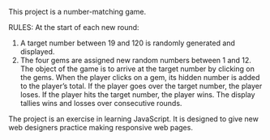 This project is a number-matching game.

RULES:
At the start of each new round:
1. A target number between 19 and 120 is randomly generated and displayed. 
2. The four gems are assigned new random numbers between 1 and 12.
The object of the game is to arrive at the target number by clicking on the gems.
When the player clicks on a gem, its hidden number is added to the player’s total.
If the player goes over the target number, the player loses.
If the player hits the target number, the player wins.
The display tallies wins and losses over consecutive rounds.
 
The project is an exercise in learning JavaScript. It is designed to give new web designers practice making responsive web pages. 
